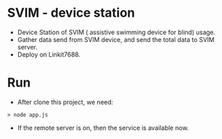 # SVIM - device station
- Device Station of SVIM ( assistive swimming device for blind) usage.
- Gather data send from SVIM device, and send the total data to SVIM server.
- Deploy on Linkit7688.

# Run 
- After clone this project, we need:
```
> node app.js
```

- If the remote server is on, then the service is available now.
